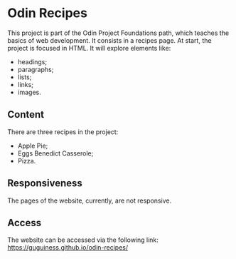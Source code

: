 # Odin Recipes
This project is part of the Odin Project Foundations path, which teaches the basics of web development.
It consists in a recipes page. At start, the project is focused in HTML. It will explore elements like:
- headings;
- paragraphs;
- lists;
- links;
- images.

## Content
There are three recipes in the project:
- Apple Pie;
- Eggs Benedict Casserole;
- Pizza.

## Responsiveness
The pages of the website, currently, are not responsive.

## Access
The website can be accessed via the following link: https://guguiness.github.io/odin-recipes/
